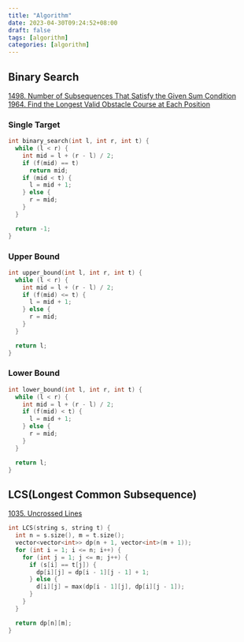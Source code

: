 ```yaml
---
title: "Algorithm"
date: 2023-04-30T09:24:52+08:00
draft: false
tags: [algorithm]
categories: [algorithm]
---
```


## Binary Search
[1498. Number of Subsequences That Satisfy the Given Sum Condition](https://leetcode.com/problems/number-of-subsequences-that-satisfy-the-given-sum-condition/)  
[1964. Find the Longest Valid Obstacle Course at Each Position](https://leetcode.com/problems/find-the-longest-valid-obstacle-course-at-each-position/)

### Single Target
```cpp
int binary_search(int l, int r, int t) {
  while (l < r) {
    int mid = l + (r - l) / 2;
    if (f(mid) == t)
      return mid;
    if (mid < t) {
      l = mid + 1;
    } else {
      r = mid;
    }
  }

  return -1;
}
```

### Upper Bound
```cpp
int upper_bound(int l, int r, int t) {
  while (l < r) {
    int mid = l + (r - l) / 2;
    if (f(mid) <= t) {
      l = mid + 1;
    } else {
      r = mid;
    }
  }

  return l;
}
```

### Lower Bound
```cpp
int lower_bound(int l, int r, int t) {
  while (l < r) {
    int mid = l + (r - l) / 2;
    if (f(mid) < t) {
      l = mid + 1;
    } else {
      r = mid;
    }
  }

  return l;
}
```

## LCS(Longest Common Subsequence)
[1035. Uncrossed Lines](https://leetcode.com/problems/uncrossed-lines/)  
```cpp
int LCS(string s, string t) {
  int n = s.size(), m = t.size();
  vector<vector<int>> dp(n + 1, vector<int>(m + 1));
  for (int i = 1; i <= n; i++) {
    for (int j = 1; j <= m; j++) {
      if (s[i] == t[j]) {
        dp[i][j] = dp[i - 1][j - 1] + 1;
      } else {
        d[i][j] = max(dp[i - 1][j], dp[i][j - 1]);
      }
    }
  }

  return dp[n][m];
}
```
